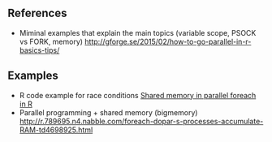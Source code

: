 ## References

- Miminal examples that explain the main topics (variable scope, PSOCK vs FORK, memory)
  http://gforge.se/2015/02/how-to-go-parallel-in-r-basics-tips/
  

## Examples

- R code example for race conditions [Shared memory in parallel foreach in R](https://stackoverflow.com/a/37964291)
- Parallel programming + shared memory (bigmemory) http://r.789695.n4.nabble.com/foreach-dopar-s-processes-accumulate-RAM-td4698925.html
